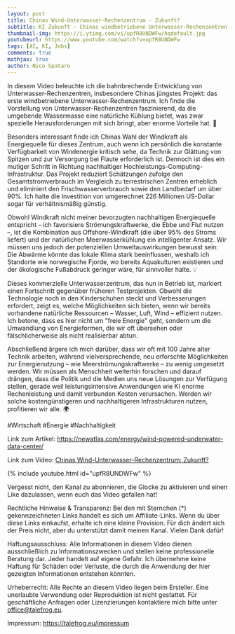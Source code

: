 ```yaml
---
layout: post
title: Chinas Wind-Unterwasser-Rechenzentrum - Zukunft?
subtitle: KI Zukunft - Chinas windbetriebene Unterwasser-Rechenzentren #KI
thumbnail-img: https://i.ytimg.com/vi/upfR8UNDWFw/hqdefault.jpg
youtubeurl: https://www.youtube.com/watch?v=upfR8UNDWFw
tags: [AI, KI, Jobs]
comments: true
mathjax: true
author: Nico Spataro
---
```


In diesem Video beleuchte ich die bahnbrechende Entwicklung von Unterwasser-Rechenzentren, insbesondere Chinas jüngstes Projekt: das erste windbetriebene Unterwasser-Rechenzentrum. Ich finde die Vorstellung von Unterwasser-Rechenzentren faszinierend, da die umgebende Wassermasse eine natürliche Kühlung bietet, was zwar spezielle Herausforderungen mit sich bringt, aber enorme Vorteile hat. 🌊

Besonders interessant finde ich Chinas Wahl der Windkraft als Energiequelle für dieses Zentrum, auch wenn ich persönlich die konstante Verfügbarkeit von Windenergie kritisch sehe, da Technik zur Glättung von Spitzen und zur Versorgung bei Flaute erforderlich ist. Dennoch ist dies ein mutiger Schritt in Richtung nachhaltiger Hochleistungs-Computing-Infrastruktur. Das Projekt reduziert Schätzungen zufolge den Gesamtstromverbrauch im Vergleich zu terrestrischen Zentren erheblich und eliminiert den Frischwasserverbrauch sowie den Landbedarf um über 90%. Ich halte die Investition von umgerechnet 226 Millionen US-Dollar sogar für verhältnismäßig günstig.

Obwohl Windkraft nicht meiner bevorzugten nachhaltigen Energiequelle entspricht – ich favorisiere Strömungskraftwerke, die Ebbe und Flut nutzen –, ist die Kombination aus Offshore-Windkraft (die über 95% des Stroms liefert) und der natürlichen Meerwasserkühlung ein intelligenter Ansatz. Wir müssen uns jedoch der potenziellen Umweltauswirkungen bewusst sein: Die Abwärme könnte das lokale Klima stark beeinflussen, weshalb ich Standorte wie norwegische Fjorde, wo bereits Aquakulturen existieren und der ökologische Fußabdruck geringer wäre, für sinnvoller halte. 💡

Dieses kommerzielle Unterwasserzentrum, das nun in Betrieb ist, markiert einen Fortschritt gegenüber früheren Testprojekten. Obwohl die Technologie noch in den Kinderschuhen steckt und Verbesserungen erfordert, zeigt es, welche Möglichkeiten sich bieten, wenn wir bereits vorhandene natürliche Ressourcen – Wasser, Luft, Wind – effizient nutzen. Ich betone, dass es hier nicht um "freie Energie" geht, sondern um die Umwandlung von Energieformen, die wir oft übersehen oder fälschlicherweise als nicht realisierbar abtun.

Abschließend ärgere ich mich darüber, dass wir oft mit 100 Jahre alter Technik arbeiten, während vielversprechende, neu erforschte Möglichkeiten zur Energienutzung – wie Meerströmungskraftwerke – zu wenig umgesetzt werden. Wir müssen als Menschheit weiterhin forschen und darauf drängen, dass die Politik und die Medien uns neue Lösungen zur Verfügung stellen, gerade weil leistungsintensive Anwendungen wie KI enorme Rechenleistung und damit verbunden Kosten verursachen. Werden wir solche kostengünstigeren und nachhaltigeren Infrastrukturen nutzen, profitieren wir alle. 🌍

#Wirtschaft #Energie #Nachhaltigkeit

Link zum Artikel:
<https://newatlas.com/energy/wind-powered-underwater-data-center/>

Link zum Video:
[Chinas Wind-Unterwasser-Rechenzentrum: Zukunft?](https://www.youtube.com/watch?v=upfR8UNDWFw)

{% include youtube.html id="upfR8UNDWFw" %}

Vergesst nicht, den Kanal zu abonnieren, die Glocke zu aktivieren und einen Like dazulassen, wenn euch das Video gefallen hat!

Rechtliche Hinweise & Transparenz:
Bei den mit Sternchen (*) gekennzeichneten Links handelt es sich um Affiliate-Links. Wenn du über diese Links einkaufst, erhalte ich eine kleine Provision. Für dich ändert sich der Preis nicht, aber du unterstützt damit meinen Kanal. Vielen Dank dafür!

Haftungsausschluss:
Alle Informationen in diesem Video dienen ausschließlich zu Informationszwecken und stellen keine professionelle Beratung dar. Jeder handelt auf eigene Gefahr. Ich übernehme keine Haftung für Schäden oder Verluste, die durch die Anwendung der hier gezeigten Informationen entstehen könnten.

Urheberrecht:
Alle Rechte an diesem Video liegen beim Ersteller. Eine unerlaubte Verwendung oder Reproduktion ist nicht gestattet. Für geschäftliche Anfragen oder Lizenzierungen kontaktiere mich bitte unter <office@talefrog.eu>.

Impressum: 
<https://talefrog.eu/impressum>
